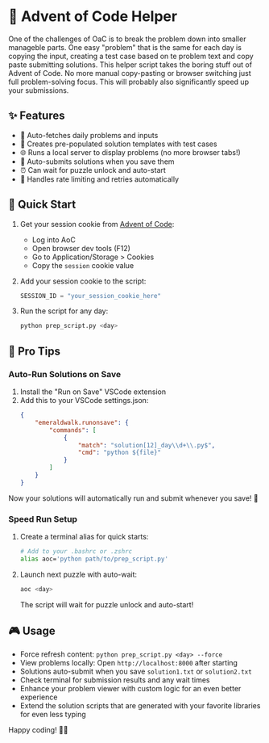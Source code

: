 # 🎄 Advent of Code Helper

One of the challenges of OaC is to break the problem down into smaller manageble parts. One easy "problem" that is the same for each day is copying the input, creating a test case based on te problem text and copy paste submitting solutions. This helper script takes the boring stuff out of Advent of Code. No more manual copy-pasting or browser switching just full problem-solving focus. This will probably also significantly speed up your submissions. 

## ✨ Features

- 🚀 Auto-fetches daily problems and inputs
- 📝 Creates pre-populated solution templates with test cases
- 🌐 Runs a local server to display problems (no more browser tabs!)
- 🔄 Auto-submits solutions when you save them
- ⏰ Can wait for puzzle unlock and auto-start
- 🔁 Handles rate limiting and retries automatically

## 🎯 Quick Start

1. Get your session cookie from [Advent of Code](https://adventofcode.com):
   - Log into AoC
   - Open browser dev tools (F12)
   - Go to Application/Storage > Cookies
   - Copy the `session` cookie value

2. Add your session cookie to the script:
   ```python
   SESSION_ID = "your_session_cookie_here"
   ```

3. Run the script for any day:
   ```bash
   python prep_script.py <day>
   ```

## 💫 Pro Tips

### Auto-Run Solutions on Save

1. Install the "Run on Save" VSCode extension
2. Add this to your VSCode settings.json:
   ```json
   {
       "emeraldwalk.runonsave": {
           "commands": [
               {
                   "match": "solution[12]_day\\d+\\.py$",
                   "cmd": "python ${file}"
               }
           ]
       }
   }
   ```

Now your solutions will automatically run and submit whenever you save! 🚀

### Speed Run Setup

1. Create a terminal alias for quick starts:
   ```bash
   # Add to your .bashrc or .zshrc
   alias aoc='python path/to/prep_script.py'
   ```

2. Launch next puzzle with auto-wait:
   ```bash
   aoc <day>
   ```
   The script will wait for puzzle unlock and auto-start!

## 🎮 Usage

- Force refresh content: `python prep_script.py <day> --force`
- View problems locally: Open `http://localhost:8000` after starting
- Solutions auto-submit when you save `solution1.txt` or `solution2.txt`
- Check terminal for submission results and any wait times
- Enhance your problem viewer with custom logic for an even better experience
- Extend the solution scripts that are generated with your favorite libraries for even less typing

Happy coding! 🎄✨

